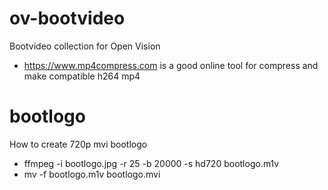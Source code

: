 # ov-bootvideo
Bootvideo collection for Open Vision

* https://www.mp4compress.com is a good online tool for compress and make compatible h264 mp4

# bootlogo

How to create 720p mvi bootlogo
* ffmpeg -i bootlogo.jpg -r 25 -b 20000 -s hd720 bootlogo.m1v
* mv -f bootlogo.m1v bootlogo.mvi

